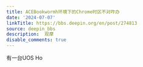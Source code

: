 ```yaml
---
title: ACEBookwormh环境下的Chrome时区不对咋办
date: '2024-07-07'
linkTitle: https://bbs.deepin.org/en/post/274813
source: deepin_bbs
description:  观摩 
disable_comments: true
---
```

有一台UOS  Ho
